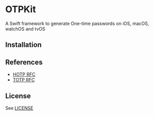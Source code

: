 # OTPKit

A Swift framework to generate One-time passwords on iOS, macOS, watchOS and tvOS

## Installation

## References

* [HOTP RFC](https://tools.ietf.org/html/rfc4226)
* [TOTP RFC](https://tools.ietf.org/html/rfc6238)

## License

See [LICENSE](LICENSE)
